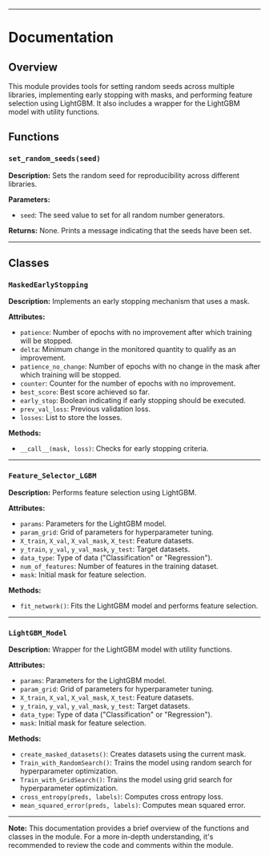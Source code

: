 
---

# Documentation

## Overview

This module provides tools for setting random seeds across multiple libraries, implementing early stopping with masks, and performing feature selection using LightGBM. It also includes a wrapper for the LightGBM model with utility functions.

## Functions

### `set_random_seeds(seed)`

**Description:**
Sets the random seed for reproducibility across different libraries.

**Parameters:**
- `seed`: The seed value to set for all random number generators.

**Returns:**
None. Prints a message indicating that the seeds have been set.

---

## Classes

### `MaskedEarlyStopping`

**Description:**
Implements an early stopping mechanism that uses a mask.

**Attributes:**
- `patience`: Number of epochs with no improvement after which training will be stopped.
- `delta`: Minimum change in the monitored quantity to qualify as an improvement.
- `patience_no_change`: Number of epochs with no change in the mask after which training will be stopped.
- `counter`: Counter for the number of epochs with no improvement.
- `best_score`: Best score achieved so far.
- `early_stop`: Boolean indicating if early stopping should be executed.
- `prev_val_loss`: Previous validation loss.
- `losses`: List to store the losses.

**Methods:**
- `__call__(mask, loss)`: Checks for early stopping criteria.

---

### `Feature_Selector_LGBM`

**Description:**
Performs feature selection using LightGBM.

**Attributes:**
- `params`: Parameters for the LightGBM model.
- `param_grid`: Grid of parameters for hyperparameter tuning.
- `X_train`, `X_val`, `X_val_mask`, `X_test`: Feature datasets.
- `y_train`, `y_val`, `y_val_mask`, `y_test`: Target datasets.
- `data_type`: Type of data ("Classification" or "Regression").
- `num_of_features`: Number of features in the training dataset.
- `mask`: Initial mask for feature selection.

**Methods:**
- `fit_network()`: Fits the LightGBM model and performs feature selection.

---

### `LightGBM_Model`

**Description:**
Wrapper for the LightGBM model with utility functions.

**Attributes:**
- `params`: Parameters for the LightGBM model.
- `param_grid`: Grid of parameters for hyperparameter tuning.
- `X_train`, `X_val`, `X_val_mask`, `X_test`: Feature datasets.
- `y_train`, `y_val`, `y_val_mask`, `y_test`: Target datasets.
- `data_type`: Type of data ("Classification" or "Regression").
- `mask`: Initial mask for feature selection.

**Methods:**
- `create_masked_datasets()`: Creates datasets using the current mask.
- `Train_with_RandomSearch()`: Trains the model using random search for hyperparameter optimization.
- `Train_with_GridSearch()`: Trains the model using grid search for hyperparameter optimization.
- `cross_entropy(preds, labels)`: Computes cross entropy loss.
- `mean_squared_error(preds, labels)`: Computes mean squared error.

---

**Note:**
This documentation provides a brief overview of the functions and classes in the module. For a more in-depth understanding, it's recommended to review the code and comments within the module.
